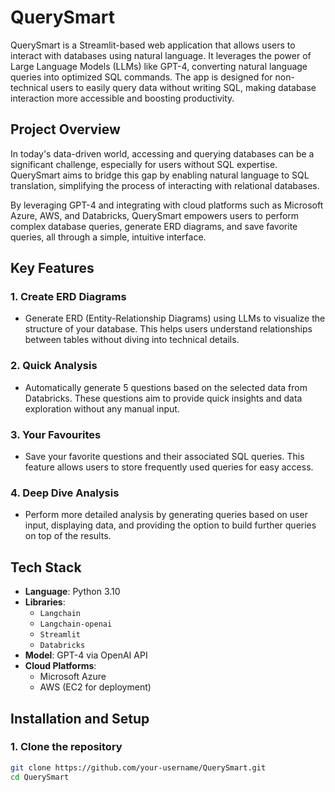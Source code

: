 # QuerySmart

QuerySmart is a Streamlit-based web application that allows users to interact with databases using natural language. It leverages the power of Large Language Models (LLMs) like GPT-4, converting natural language queries into optimized SQL commands. The app is designed for non-technical users to easily query data without writing SQL, making database interaction more accessible and boosting productivity.

## Project Overview

In today's data-driven world, accessing and querying databases can be a significant challenge, especially for users without SQL expertise. QuerySmart aims to bridge this gap by enabling natural language to SQL translation, simplifying the process of interacting with relational databases.

By leveraging GPT-4 and integrating with cloud platforms such as Microsoft Azure, AWS, and Databricks, QuerySmart empowers users to perform complex database queries, generate ERD diagrams, and save favorite queries, all through a simple, intuitive interface.

## Key Features

### 1. **Create ERD Diagrams**
   - Generate ERD (Entity-Relationship Diagrams) using LLMs to visualize the structure of your database. This helps users understand relationships between tables without diving into technical details.

### 2. **Quick Analysis**
   - Automatically generate 5 questions based on the selected data from Databricks. These questions aim to provide quick insights and data exploration without any manual input.

### 3. **Your Favourites**
   - Save your favorite questions and their associated SQL queries. This feature allows users to store frequently used queries for easy access.

### 4. **Deep Dive Analysis**
   - Perform more detailed analysis by generating queries based on user input, displaying data, and providing the option to build further queries on top of the results.

## Tech Stack

- **Language**: Python 3.10
- **Libraries**: 
  - `Langchain` 
  - `Langchain-openai`
  - `Streamlit`
  - `Databricks`
- **Model**: GPT-4 via OpenAI API
- **Cloud Platforms**: 
  - Microsoft Azure
  - AWS (EC2 for deployment)

## Installation and Setup

### 1. Clone the repository

```bash
git clone https://github.com/your-username/QuerySmart.git
cd QuerySmart
